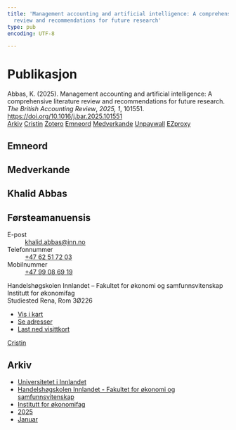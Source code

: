 ```yaml
---
title: 'Management accounting and artificial intelligence: A comprehensive literature
  review and recommendations for future research'
type: pub
encoding: UTF-8

---
```

<h1>Publikasjon</h1>
<article id="csl-bib-container-E79HRRJP" class="csl-bib-container">
  <div class="csl-bib-body"> <div class="csl-entry">Abbas, K. (2025). Management accounting and artificial intelligence: A comprehensive literature review and recommendations for future research. <i>The British Accounting Review</i>, <i>2025, 1</i>, 101551. <a href="https://doi.org/10.1016/j.bar.2025.101551">https://doi.org/10.1016/j.bar.2025.101551</a></div> </div>
  <div class="csl-bib-buttons">
    <a href="#taxonomy-article-E79HRRJP" alt="archive" class="csl-bib-button">Arkiv</a>
    <a href="https://app.cristin.no/results/show.jsf?id=2347396" alt="Cristin" class="csl-bib-button">Cristin</a>
    <a href="http://zotero.org/groups/5881554/items/E79HRRJP" alt="Zotero" class="csl-bib-button">Zotero</a>
    <a href="#keywords-article-E79HRRJP" alt="keywords" class="csl-bib-button">Emneord</a>
    <a href="#contributors-article-E79HRRJP" alt="contributors" class="csl-bib-button">Medverkande</a>
    <a href="https://doi.org/10.1016/j.bar.2025.101551" alt="Unpaywall" class="csl-bib-button">Unpaywall</a>
    <a href="https://doi.org/10.1016/j.bar.2025.101551" alt="EZproxy" class="csl-bib-button">EZproxy</a>
  </div>
  <div id="csl-bib-meta-container-E79HRRJP"></div>
</article>
<div id="csl-bib-meta-E79HRRJP" class="csl-bib-meta">
  <article id="keywords-article-E79HRRJP" class="keywords-article">
    <h1>Emneord</h1>
    
  </article>
  <article id="contributors-article-E79HRRJP" class="contributors-article">
    <h1>Medverkande</h1>
    <div class="personas"> <div class="vrtx-hinn-person-card"> <div class="photo"> <i class="lar la-user-circle missing-person"></i> </div> <div class="info"> <hgroup><h1>Khalid Abbas</h1> <h2>Førsteamanuensis</h2> </hgroup><dl> <dt>E-post</dt> <dd> <a href="mailto:khalid.abbas@inn.no">khalid.abbas@inn.no</a> </dd> <dt>Telefonnummer</dt> <dd><a href="tel:+4762517203"> +47 62 51 72 03 </a></dd> <dt>Mobilnummer</dt> <dd><a href="tel:+4799086919"> +47 99 08 69 19 </a></dd> </dl> <p> Handelshøgskolen Innlandet – Fakultet for økonomi og samfunnsvitenskap<br> Institutt for økonomifag<br> Studiested Rena, Rom 3Ø226 </p> <ul class="vrtx-hinn-links"> <li><a href="https://www.google.com/maps?q=61.13620,11.37454">Vis i kart</a></li> <li><a href="https://www.inn.no/finn-en-ansatt/khalid-abbas.html#vrtx-hinn-addresses">Se adresser</a></li> <li><a href="https://www.inn.no/finn-en-ansatt/khalid-abbas.html?vrtx=vcf">Last ned visittkort</a></li> </ul> </div> </div> <a href="https://app.cristin.no/persons/show.jsf?id=1721875" alt="Cristin URL" class="personas-cristin">Cristin</a> </div>
  </article>
  <article id="taxonomy-article-E79HRRJP" class="taxonomy-article">
    <h1>Arkiv</h1>
    <ul>
      <li><a href="{{< params subfolder >}}nn/archive/?key=3DCRN523">Universitetet i Innlandet</a></li>
      <li><a href="{{< params subfolder >}}nn/archive/?key=DU8Q9LN9">Handelshøgskolen Innlandet - Fakultet for økonomi og samfunnsvitenskap</a></li>
      <li><a href="{{< params subfolder >}}nn/archive/?key=3IQA89I8">Institutt for økonomifag</a></li>
      <li><a href="{{< params subfolder >}}nn/archive/?key=7XFLPQNF">2025</a></li>
      <li><a href="{{< params subfolder >}}nn/archive/?key=GN22DUGA">Januar</a></li>
    </ul>
  </article>
</div>
